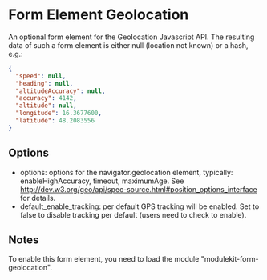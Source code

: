 Form Element Geolocation
========================
An optional form element for the Geolocation Javascript API. The resulting data of such a form element is either null (location not known) or a hash, e.g.:
```json
{
  "speed": null,
  "heading": null,
  "altitudeAccuracy": null,
  "accuracy": 4142,
  "altitude": null,
  "longitude": 16.3677600,
  "latitude": 48.2083556
}
```

Options
-------
* options: options for the navigator.geolocation element, typically: enableHighAccuracy, timeout, maximumAge. See http://dev.w3.org/geo/api/spec-source.html#position_options_interface for details.
* default_enable_tracking: per default GPS tracking will be enabled. Set to false to disable tracking per default (users need to check to enable).

Notes
-----
To enable this form element, you need to load the module
"modulekit-form-geolocation".
